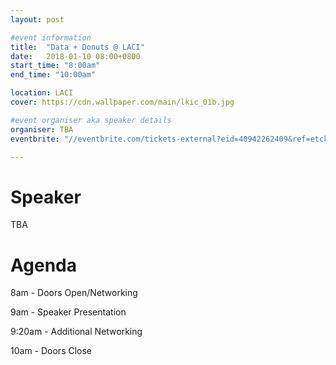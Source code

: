 ```yaml
---
layout: post

#event information
title:  "Data + Donuts @ LACI"
date:   2018-01-10 08:00+0800
start_time: "8:00am"
end_time: "10:00am"

location: LACI
cover: https://cdn.wallpaper.com/main/lkic_01b.jpg

#event organiser aka speaker details
organiser: TBA
eventbrite: "//eventbrite.com/tickets-external?eid=40942262409&ref=etckt"

---
```


# Speaker
TBA

# Agenda

8am - Doors Open/Networking

9am - Speaker Presentation

9:20am - Additional Networking

10am - Doors Close
